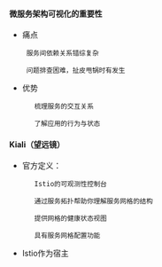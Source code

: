 #### 微服务架构可视化的重要性

* 痛点

  ```
   服务间依赖关系错综复杂

   问题排查困难，扯皮甩锅时有发生
  ```

* 优势

  ```
     梳理服务的交互关系

     了解应用的行为与状态
  ```

#### Kiali（望远镜）

* 官方定义：

  ```
     Istio的可观测性控制台

     通过服务拓扑帮助你理解服务网格的结构

     提供网格的健康状态视图

     具有服务网格配置功能
  ```

* Istio作为宿主



